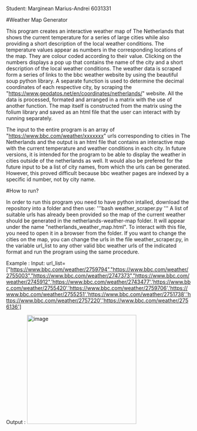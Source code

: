 Student: Marginean Marius-Andrei 6031331

#Weather Map Generator

This program creates an interactive weather map of The Netherlands that shows the current temperature for a series of large cities while also providing a short description of the local weather conditions. 
The temperature values appear as numbers in the corresponding locations of the map. They are colour coded according to their value. Clicking on the numbers displays a pop up that contains the name of the city and a short description of the local weather conditions. The weather data is scraped form a series of links to the bbc weather website by using the beautiful soup python library. A separate function is used to determine the decimal coordinates of each respective city, by scraping the "https://www.geodatos.net/en/coordinates/netherlands/" website. All the data is processed, formated and arranged in a matrix with the use of another function. The map itself is constructed from the matrix using the folium library and saved as an html file that the user can interact with by running separately. 

The input to the entire program is an array of "https://www.bbc.com/weather/xxxxxxx" urls corresponding to cities in The Netherlands and the output is an html file that contains an interactive map with the current temperature and weather conditions in each city. In future versions, it is intended for the program to be able to display the weather in cities outside of the netherlands as well. It would also be prefered for the future input to be a list of city names, from which the urls can be generated. However, this proved difficult because bbc weather pages are indexed by a specific id number, not by city name. 

#How to run?

In order to run this program you need to have python intalled, download the repository into a folder and then use:
'''bash
weather_scraper.py
'''
A list of suitable urls has already been provided so the map of the current weather should be generated in the netherlands-weather-map folder. It will appear under the name "netherlands_weather_map.html". To interact with this file, you need to open it in a browser from the folder. If you want to change the cities on the map, you can change the urls in the file weather_scraper.py, in the variable url_list to any other valid bbc weather urls of the indicated format and run the program using the same procedure. 

Example : 
Input: 
url_list=["https://www.bbc.com/weather/2759794","https://www.bbc.com/weather/2755003","https://www.bbc.com/weather/2747373","https://www.bbc.com/weather/2745912",'https://www.bbc.com/weather/2743477','https://www.bbc.com/weather/2755420','https://www.bbc.com/weather/2759706','https://www.bbc.com/weather/2755251','https://www.bbc.com/weather/2751738','https://www.bbc.com/weather/2757220','https://www.bbc.com/weather/2756136']

Output : 
<img width="298" alt="image" src="https://github.com/user-attachments/assets/eca7dd72-9c02-430d-bba8-916778bb52d0">


